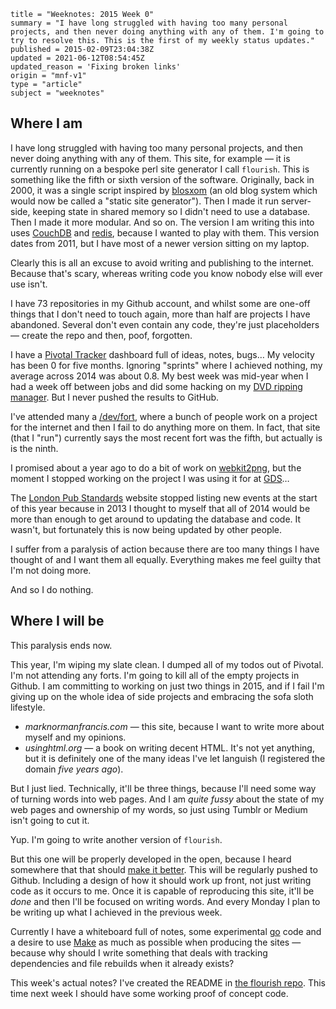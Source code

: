 ```
title = "Weeknotes: 2015 Week 0"
summary = "I have long struggled with having too many personal projects, and then never doing anything with any of them. I'm going to try to resolve this. This is the first of my weekly status updates."
published = 2015-02-09T23:04:38Z
updated = 2021-06-12T08:54:45Z
updated_reason = 'Fixing broken links'
origin = "mnf-v1"
type = "article"
subject = "weeknotes"
```

## Where I am

I have long struggled with having too many personal projects, and then never
doing anything with any of them. This site, for example — it is currently
running on a bespoke perl site generator I call `flourish`. This is something
like the fifth or sixth version of the software. Originally, back in 2000, it
was a single script inspired by [blosxom][b] (an old blog system which would
now be called a "static site generator"). Then I made it run server-side,
keeping state in shared memory so I didn't need to use a database. Then I made
it more modular. And so on. The version I am writing this into uses
[CouchDB][c] and [redis][r], because I wanted to play with them. This version
dates from 2011, but I have most of a newer version sitting on my laptop.

Clearly this is all an excuse to avoid writing and publishing to the internet.
Because that's scary, whereas writing code you know nobody else will ever use
isn't.

I have 73 repositories in my Github account, and whilst some are one-off
things that I don't need to touch again, more than half are projects I have
abandoned. Several don't even contain any code, they're just placeholders —
create the repo and then, poof, forgotten.

I have a [Pivotal Tracker][p] dashboard full of ideas, notes, bugs… My
velocity has been 0 for five months. Ignoring "sprints" where I achieved
nothing, my average across 2014 was about 0.8. My best week was mid-year when
I had a week off between jobs and did some hacking on my 
[DVD ripping manager][d]. But I never pushed the results to GitHub.

I've attended many a [/dev/fort][df], where a bunch of people work on a
project for the internet and then I fail to do anything more on them. In fact,
that site (that I "run") currently says the most recent fort was the fifth,
but actually is is the ninth.

I promised about a year ago to do a bit of work on [webkit2png][w], but the
moment I stopped working on the project I was using it for at [GDS][gds]…

The [London Pub Standards][ps] website stopped listing new events at the start
of this year because in 2013 I thought to myself that all of 2014 would be
more than enough to get around to updating the database and code. It wasn't,
but fortunately this is now being updated by other people.

I suffer from a paralysis of action because there are too many things I have
thought of and I want them all equally. Everything makes me feel guilty that
I'm not doing more.

And so I do nothing. 


## Where I will be

This paralysis ends now.

This year, I'm wiping my slate clean. I dumped all of my todos out of Pivotal.
I'm not attending any forts. I'm going to kill all of the empty projects in
Github. I am committing to working on just two things in 2015, and if I fail
I'm giving up on the whole idea of side projects and embracing the sofa sloth
lifestyle.

* *marknormanfrancis.com* — this site, because I want to write more about
  myself and my opinions.
* *usinghtml.org* — a book on writing decent HTML. It's not yet anything, but
  it is definitely one of the many ideas I've let languish (I registered the
  domain *five years ago*).

But I just lied. Technically, it'll be three things, because I'll need some
way of turning words into web pages. And I am *quite fussy* about the state of
my web pages and ownership of my words, so just using Tumblr or Medium isn't
going to cut it.

Yup. I'm going to write another version of `flourish`.

But this one will be properly developed in the open, because I heard somewhere
that that should [make it better][dp]. This will be regularly pushed to
Github. Including a design of how it should work up front, not just writing
code as it occurs to me. Once it is capable of reproducing this site, it'll be
*done* and then I'll be focused on writing words. And every Monday I plan to
be writing up what I achieved in the previous week.

Currently I have a whiteboard full of notes, some experimental [go][go] code
and a desire to use [Make][m] as much as possible when producing the sites —
because why should I write something that deals with tracking dependencies and
file rebuilds when it already exists?

This week's actual notes? I've created the README in [the flourish repo][f].
This time next week I should have some working proof of concept code.


[b]: https://en.wikipedia.org/wiki/Blosxom
[c]: https://couchdb.apache.org
[r]: https://redis.io
[p]: https://www.pivotaltracker.com
[d]: https://github.com/norm/p5-Media
[df]: https://devfort.com
[w]: https://github.com/paulhammond/webkit2png/
[ps]: https://london.pubstandards.com
[gds]: https://www.gov.uk/government/organisations/government-digital-service
[dp]: https://www.gov.uk/guidance/government-design-principles#make-things-open-it-makes-things-better
[go]: https://golang.org
[m]: https://en.wikipedia.org/wiki/Make_(software)
[f]: https://github.com/norm/flourish/
